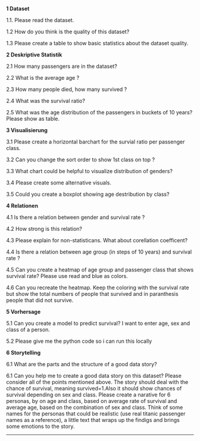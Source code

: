 **1 Dataset**

1.1. Please read the dataset.

1.2 How do you think is the quality of this dataset?

1.3 Please create a table to show basic statistics about the dataset quality.


**2 Deskriptive Statistik**

2.1 How many passengers are in the dataset?

2.2 What is the average age ?

2.3 How many people died, how many survived ?

2.4 What was the survival ratio?

2.5 What was the age distribution of the passengers in buckets of 10 years? Please show as table.


**3 Visualisierung**

3.1 Please create a horizontal barchart for the survial ratio per passenger class.

3.2 Can you change the sort order to show 1st class on top ?

3.3 What chart could be helpful to visualize distribution of genders?

3.4 Please create some alternative visuals.

3.5 Could you create a boxplot showing age destribution by class? 

**4 Relationen**

4.1 Is there a relation between gender and survival rate ?

4.2 How strong is this relation?

4.3 Please explain for non-statisticans. What about corellation coefficent?

4.4 Is there a relation between age group (in steps of 10 years) and survival rate ?

4.5 Can you create a heatmap of age group and passenger class that shows survival rate? Please use read and blue as colors.

4.6 Can you recreate the heatmap. Keep the coloring with the survival rate but show the total numbers of people that survived and in paranthesis people that did not survive.

**5 Vorhersage**

5.1 Can you create a model to predict survival? I want to enter age, sex and class of a person. 

5.2 Please give me the python code so i can run this locally


**6 Storytelling**

6.1 What are the parts and the structure of a good data story?

6.1 Can you help me to create a good data story on this dataset? Please consider all of the points mentioned above. 
The story should deal with the chance of survival, meaning survived=1.Also it should show chances of survival depending on sex and class.
Please create a narative for 6 personas, by on age and class, based on average rate of survival and average age, based on the combination of sex and class. Think of some names for the personas that could be realistic (use real titanic passenger names as a reference), a little text that wraps up the findigs and brings some emotions to the story.

----

